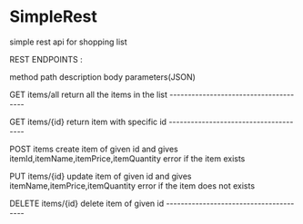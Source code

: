 # SimpleRest
simple rest api for shopping list

REST ENDPOINTS :

method	path          description				                    body parameters(JSON) 

GET     items/all     return all the items in the list	    --------------------------------------

GET	    items/{id}	  return item with specific id		      --------------------------------------

POST	  items		      create item of given id and gives	    itemId,itemName,itemPrice,itemQuantity
			                error if the item exists

PUT	    items/{id}	  update item of given id and gives	    itemName,itemPrice,itemQuantity
			                error if the item does not exists

DELETE 	items/{id}	  delete item of given id			          ---------------------------------------
